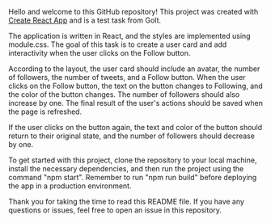 Hello and welcome to this GitHub repository! 
This project was created with [Create React App](https://github.com/facebook/create-react-app) and is a test task from GoIt.

The application is written in React, and the styles are implemented using module.css. The goal of this task is to create a user card and add interactivity when the user clicks on the Follow button.

According to the layout, the user card should include an avatar, the number of followers, the number of tweets, and a Follow button. When the user clicks on the Follow button, the text on the button changes to Following, and the color of the button changes. The number of followers should also increase by one. The final result of the user's actions should be saved when the page is refreshed.

If the user clicks on the button again, the text and color of the button should return to their original state, and the number of followers should decrease by one.

To get started with this project, clone the repository to your local machine, install the necessary dependencies, and then run the project using the command "npm start". Remember to run "npm run build" before deploying the app in a production environment.

Thank you for taking the time to read this README file. If you have any questions or issues, feel free to open an issue in this repository.
